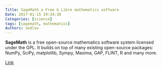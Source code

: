 ```yaml
---
Title: SageMath a Free & Libre mathematics software
Date: 2017-01-15 19:34:30
Categories: [science]
tags: [sagemath, mathematics]
Authors: sedlav
---
```


**SageMath** is a free open-source mathematics software system licensed under the GPL. It builds on top of many existing open-source packages: NumPy, SciPy, matplotlib, Sympy, Maxima, GAP, FLINT, R and many more.

[Link](http://www.sagemath.org/)
